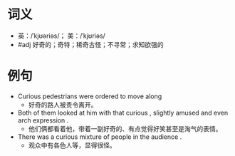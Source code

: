 # 词义
- 英：/ˈkjʊəriəs/； 美：/ˈkjʊriəs/
- #adj 好奇的；奇特；稀奇古怪；不寻常；求知欲强的
# 例句
- Curious pedestrians were ordered to move along
	- 好奇的路人被责令离开。
- Both of them looked at him with that curious , slightly amused and even arch expression .
	- 他们俩都看着他，带着一副好奇的、有点觉得好笑甚至是淘气的表情。
- There was a curious mixture of people in the audience .
	- 观众中有各色人等，显得很怪。
